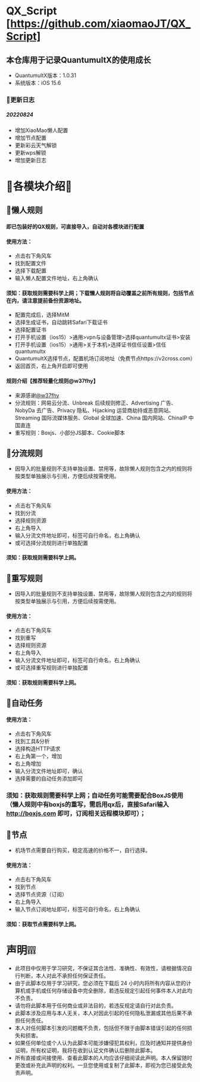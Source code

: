 # QX_Script [https://github.com/xiaomaoJT/QX_Script]

## 本仓库用于记录QuantumultX的使用成长
- QuantumultX版本：1.0.31
- 系统版本：iOS 15.6

### 🌟更新日志
##### 20220824
- 增加XiaoMao懒人配置
- 增加节点配置
- 更新彩云天气解锁
- 更新wps解锁
- 增加更新日志

# 🌟各模块介绍🌟

## 🌟懒人规则

#### 即已包装好的QX规则，可直接导入，自动对各模块进行配置
#### 使用方法：
- 点击右下角风车
- 找到配置文件
- 选择下载配置
- 输入懒人配置文件地址，右上角确认
#### 须知：获取规则需要科学上网；下载懒人规则将自动覆盖之前所有规则，包括节点在内，请注意提前备份资源地址。
- 配置完成后，选择MitM
- 选择生成证书，自动跳转Safari下载证书
- 选择配置证书
- 打开手机设置（ios15）>通用>vpn与设备管理>选择quantumultx证书>安装
- 打开手机设置（ios15）>通用>关于本机>选择证书信任设置>信任quantumultx
- QuantumultX选择节点，配置机场订阅地址（免费节点https://v2cross.com）
- 返回首页，右上角开启即可使用

#### 规则介绍【推荐轻量化规则@w37fhy】
- 来源感谢[@w37fhy](https://github.com/w37fhy/QuantumultX)
- 分流规则：网易云分流、Unbreak 后续规则修正、Advertising 广告、NobyDa 去广告、Privacy 隐私、Hijacking 运营商劫持或恶意网站、Streaming 国际流媒体服务、Global 全球加速、China 国内网站、ChinaIP 中国直连
- 重写规则：Boxjs、小部分JS脚本、Cookie脚本


## 🌟分流规则
- 因导入的批量规则不支持单独设置、禁用等，故除懒人规则包含之内的规则将按类型单独展示与引用，方便后续按需使用。
#### 使用方法：
- 点击右下角风车
- 找到分流
- 选择规则资源
- 右上角导入
- 输入分流文件地址即可，标签可自行命名，右上角确认
- 或可选择分流规则进行单独配置
#### 须知：获取规则需要科学上网。

## 🌟重写规则
- 因导入的批量规则不支持单独设置、禁用等，故除懒人规则包含之内的规则将按类型单独展示与引用，方便后续按需使用。
#### 使用方法：
- 点击右下角风车
- 找到重写
- 选择规则资源
- 右上角导入
- 输入分流文件地址即可，标签可自行命名，右上角确认
- 或可选择重写规则进行单独配置
#### 须知：获取规则需要科学上网。

## 🌟自动任务
#### 使用方法：
- 点击右下角风车
- 找到工具&分析
- 选择构造HTTP请求
- 右上角第一个，增加
- 右上角增加
- 输入分流文件地址即可，确认
- 选择需要的自动任务添加即可
### 须知：获取规则需要科学上网；自动任务可能需要配合BoxJS使用（懒人规则中有boxjs的重写，需启用qx后，直接Safari输入 http://boxjs.com 即可，订阅相关远程模块即可）；

## 🌟节点
- 机场节点需要自行购买，稳定高速的价格不一，自行选择。
#### 使用方法：
- 点击右下角风车
- 找到节点
- 选择节点资源（订阅）
- 右上角导入
- 输入节点订阅地址即可，标签可自行命名，右上角确认
#### 须知：获取节点需要科学上网。

# 声明❕❕❕
- 此项目中仅用于学习研究，不保证其合法性、准确性、有效性，请根据情况自行判断，本人对此不承担任何保证责任。
- 由于此脚本仅用于学习研究，您必须在下载后 24 小时内将所有内容从您的计算机或手机或任何存储设备中完全删除，若违反规定引起任何事件本人对此均不负责。
- 请勿将此脚本用于任何商业或非法目的，若违反规定请自行对此负责。
- 此脚本涉及应用与本人无关，本人对因此引起的任何隐私泄漏或其他后果不承担任何责任。
- 本人对任何脚本引发的问题概不负责，包括但不限于由脚本错误引起的任何损失和损害。
- 如果任何单位或个人认为此脚本可能涉嫌侵犯其权利，应及时通知并提供身份证明，所有权证明，我将在收到认证文件确认后删除此脚本。
- 所有直接或间接使用、查看此脚本的人均应该仔细阅读此声明。本人保留随时更改或补充此声明的权利。一旦您使用或复制了此脚本，即视为您已接受此免责声明。
